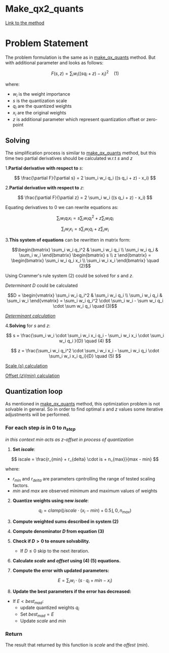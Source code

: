 # Make_qx2_quants
[Link to the method](https://github.com/ggerganov/llama.cpp/blob/524afeec9dad7d765ce91f5cf30c73703867cb47/ggml/src/ggml-quants.c#L1817)

# Problem Statement

The problem formulation  is the same as in [make_qx_quants](make_qx_quants.md) method. 
But with additional parameter and looks as follows:

$$
F(s, z) = \sum_i w_i((s q_i + z) - x_i)^2 \quad (1)
$$

where:
- $w_i$ is the weight importance 
- $s$ is the quantization scale
- $q_i$ are the quantized weights
- $x_i$ are the original weights
- $z$ is additional parameter which represent quantization offset or zero-point

## Solving

The simplification process is similar to [make_qx_quants](make_qx_quants.md) method, 
but this time two partial derivatives should be calculated w.r.t $s$ and $z$

1.**Partial derivative with respect to** $s$:

$$
\frac{\partial F}{\partial s} = 2 \sum_i w_i q_i ((s q_i + z) - x_i)
$$

2.**Partial derivative with respect to** $z$:

$$
\frac{\partial F}{\partial z} = 2 \sum_i w_i ((s q_i + z) - x_i)
$$

Equating derivatives to 0 we can rewrite equations as:

$$
\sum_i w_i q_i x_i = s \sum_i w_i q_i^2 + z \sum_i w_i q_i
$$

$$
\sum_i w_i x_i = s \sum_i w_i q_i + z \sum_i w_i
$$

3.**This system of equations** can be rewritten in matrix form:

```math
\begin{bmatrix}
\sum_i w_i q_i^2 & \sum_i w_i q_i \\
\sum_i w_i q_i & \sum_i w_i 
\end{bmatrix}

\begin{bmatrix}
s \\
z 
\end{bmatrix}
= 
\begin{bmatrix}
\sum_i w_i q_i x_i \\
\sum_i w_i x_i 
\end{bmatrix}

\quad (2)
```

Using Crammer's rule system $(2)$ could be solved for $s$ and $z$.

*Determinant* $D$ could be calculated

```math
D = 
\begin{vmatrix}
\sum_i w_i q_i^2 & \sum_i w_i q_i \\
\sum_i w_i q_i & \sum_i w_i 
\end{vmatrix}
= 
\sum_i w_i q_i^2 \cdot \sum_i w_i - \sum w_i q_i \cdot \sum w_i q_i \quad (3)
```


*[Determinant calculation](https://github.com/ggerganov/llama.cpp/blob/524afeec9dad7d765ce91f5cf30c73703867cb47/ggml/src/ggml-quants.c#L1869)*

4.**Solving** for $s$ and $z$:

$$
s = \frac{\sum_i w_i \cdot \sum_i w_i x_i q_i - \sum_i w_i x_i \cdot \sum_i w_i q_i  }{D} \quad (4)
$$

$$
z = \frac{\sum_i w_i q_i^2 \cdot \sum_i w_i x_i - \sum_i w_i q_i \cdot \sum_i w_i x_i q_i}{D} \quad (5)
$$

[Scale ($s$) calculation ](https://github.com/ggerganov/llama.cpp/blob/524afeec9dad7d765ce91f5cf30c73703867cb47/ggml/src/ggml-quants.c#L1871C19-L1871C29)

[Offset ($z$)(min) calculation](https://github.com/ggerganov/llama.cpp/blob/524afeec9dad7d765ce91f5cf30c73703867cb47/ggml/src/ggml-quants.c#L1872)

## Quantization loop

As mentioned in [make_qx_quants](make_qx_quants.md) method, this optimization problem is not solvable in general. So in order to find optimal $s$ and $z$ values some iterative adjustments will be performed.

### For each step $is$ in $0$ to $n_{step}$
*in this context $min$ acts as z-offset in process of quantization*

1. **Set $iscale$**:

$$
iscale = \frac{r_{min} + r_{delta} \cdot is + n_{max}}{max - min}
$$

where:
* $r_{min}$ and $r_{delta}$ are parameters cpntrolling the range of tested scaling factors.
* $min$ and $max$ are observed minimum and maximum values of weights 

2. **Quantize weights using new $iscale$**:

$$
q_i = clamp( \lfloor iscale \cdot (x_i - min) + 0.5 \rfloor, 0, n_{max})
$$

3. **Compute weighted sums described in system $(2)$**

4. **Compute denominator $D$ from equation $(3)$**

5. **Check if $D > 0$ to ensure solvability.**
    * If $D \leq 0$ skip to the next iteration.

6. **Calculate $scale$ and $offset$ using $(4)$ $(5)$ equations.**

7. **Compute the error with updated parameters:**

$$
E = \sum_i w_i \cdot (s \cdot q_i + min - x_i)
$$

8. **Update the best parameters if the error has decreased:**
* If $E < best_{mad}:$
    * update quantized weights $q_i$
    * Set $best_{mad} = E$ 
    * Update $scale$ and $min$

### Return

The result that returned by this function is $scale$ and the $offest$ $(min)$.
